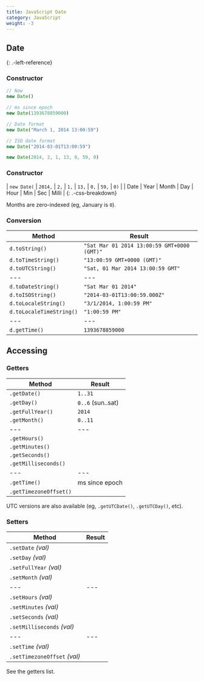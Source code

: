 ```yaml
---
title: JavaScript Date
category: JavaScript
weight: -3
---
```


## Date
{: .-left-reference}

### Constructor

```js
// Now
new Date()
```

```js
// ms since epoch
new Date(1393678859000)
```

```js
// Date format
new Date("March 1, 2014 13:00:59")
```

```js
// ISO date format
new Date("2014-03-01T13:00:59")
```

```js
new Date(2014, 2, 1, 13, 0, 59, 0)
```

### Constructor

| `new Date(` | `2014,` | `2,`  | `1,` | `13,` | `0,` | `59,` | `0)`  |
| Date        | Year    | Month | Day  | Hour  | Min  | Sec   | Milli |
{: .-css-breakdown}

Months are zero-indexed (eg, January is `0`).

### Conversion

| Method                   | Result                                      |
| ---                      | ---                                         |
| `d.toString()`           | `"Sat Mar 01 2014 13:00:59 GMT+0000 (GMT)"` |
| `d.toTimeString()`       | `"13:00:59 GMT+0000 (GMT)"`                 |
| `d.toUTCString()`        | `"Sat, 01 Mar 2014 13:00:59 GMT"`           |
| ---                      | ---                                         |
| `d.toDateString()`       | `"Sat Mar 01 2014"`                         |
| `d.toISOString()`        | `"2014-03-01T13:00:59.000Z"`                |
| `d.toLocaleString()`     | `"3/1/2014, 1:00:59 PM"`                    |
| `d.toLocaleTimeString()` | `"1:00:59 PM"`                              |
| ---                      | ---                                         |
| `d.getTime()`            | `1393678859000`                             |

Accessing
---------

### Getters

| Method                 | Result            |
| ---                    | ---               |
| `.getDate()`           | `1..31`           |
| `.getDay()`            | `0..6` (sun..sat) |
| `.getFullYear()`       | `2014`            |
| `.getMonth()`          | `0..11`           |
| ---                    | ---               |
| `.getHours()`          |                   |
| `.getMinutes()`        |                   |
| `.getSeconds()`        |                   |
| `.getMilliseconds()`   |                   |
| ---                    | ---               |
| `.getTime()`           | ms since epoch    |
| `.getTimezoneOffset()` |                   |

UTC versions are also available (eg, `.getUTCDate()`, `.getUTCDay()`, etc).

### Setters

| Method                       | Result |
| ---                          | ---    |
| `.setDate` _(val)_           |        |
| `.setDay` _(val)_            |        |
| `.setFullYear` _(val)_       |        |
| `.setMonth` _(val)_          |        |
| ---                          | ---    |
| `.setHours` _(val)_          |        |
| `.setMinutes` _(val)_        |        |
| `.setSeconds` _(val)_        |        |
| `.setMilliseconds` _(val)_   |        |
| ---                          | ---    |
| `.setTime` _(val)_           |        |
| `.setTimezoneOffset` _(val)_ |        |

See the getters list.
